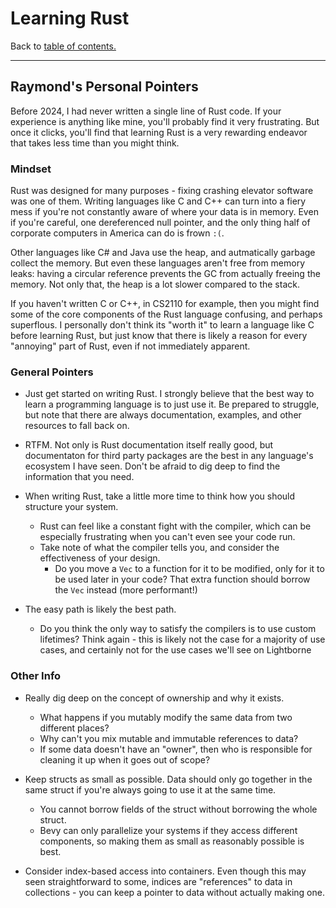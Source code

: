 # Learning Rust

Back to [table of contents.](/resources/programming/index.md)

---

## Raymond's Personal Pointers

Before 2024, I had never written a single line of Rust code. If your experience is anything like mine, you'll probably find it very frustrating. But once it clicks, you'll find that learning Rust is a very rewarding endeavor that takes less time than you might think.

### Mindset

Rust was designed for many purposes - fixing crashing elevator software was one of them. Writing languages like C and C++ can turn into a fiery mess if you're not constantly aware of where your data is in memory. Even if you're careful, one dereferenced null pointer, and the only thing half of corporate computers in America can do is frown `:(`.

Other languages like C# and Java use the heap, and autmatically garbage collect the memory. But even these languages aren't free from memory leaks: having a circular reference prevents the GC from actually freeing the memory. Not only that, the heap is a lot slower compared to the stack.

If you haven't written C or C++, in CS2110 for example, then you might find some of the core components of the Rust language confusing, and perhaps superflous. I personally don't think its "worth it" to learn a language like C before learning Rust, but just know that there is likely a reason for every "annoying" part of Rust, even if not immediately apparent.

### General Pointers

- Just get started on writing Rust. I strongly believe that the best way to learn a programming language is to just use it. Be prepared to struggle, but note that there are always documentation, examples, and other resources to fall back on.

- RTFM. Not only is Rust documentation itself really good, but documentaton for third party packages are the best in any language's ecosystem I have seen. Don't be afraid to dig deep to find the information that you need.

- When writing Rust, take a little more time to think how you should structure your system.
    - Rust can feel like a constant fight with the compiler, which can be especially frustrating when you can't even see your code run.
    - Take note of what the compiler tells you, and consider the effectiveness of your design.
        - Do you move a `Vec` to a function for it to be modified, only for it to be used later in your code? That extra function should borrow the `Vec` instead (more performant!)

- The easy path is likely the best path.
    - Do you think the only way to satisfy the compilers is to use custom lifetimes? Think again - this is likely not the case for a majority of use cases, and certainly not for the use cases we'll see on Lightborne

### Other Info

- Really dig deep on the concept of ownership and why it exists.
    - What happens if you mutably modify the same data from two different places? 
    - Why can't you mix mutable and immutable references to data? 
    - If some data doesn't have an "owner", then who is responsible for cleaning it up when it goes out of scope?

- Keep structs as small as possible. Data should only go together in the same struct if you're always going to use it at the same time.
    - You cannot borrow fields of the struct without borrowing the whole struct.
    - Bevy can only parallelize your systems if they access different components, so making them as small as reasonably possible is best.

- Consider index-based access into containers. Even though this may seen straightforward to some, indices are "references" to data in collections - you can keep a pointer to data without actually making one.

